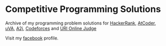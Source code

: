 # Competitive Programming Solutions
Archive of my programming problem solutions for [HackerRank](https://www.hackerrank.com/), [AtCoder](https://atcoder.jp), [uVA](https://onlinejudge.org), [A2j](https://a2oj.com), [Codeforces](http://codeforces.com/) and [URI Online Judge](https://www.urionlinejudge.com.br/judge/en/)




Visit my [facebook](https://www.facebook.com/shakib.nightowl) profile.


